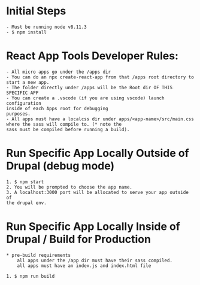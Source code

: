 # Initial Steps
    - Must be running node v8.11.3
    - $ npm install

# React App Tools Developer Rules:

    - All micro apps go under the /apps dir
    - You can do an npx create-react-app from that /apps root directory to 
    start a new app.
    - The folder directly under /apps will be the Root dir OF THIS SPECIFIC APP
    - You can create a .vscode (if you are using vscode) launch configuration
    inside of each Apps root for debugging 
    purposes.
    - All apps must have a localcss dir under apps/<app-name>/src/main.css 
    where the sass will compile to. (* note the 
    sass must be compiled before running a build).

# Run Specific App Locally Outside of Drupal (debug mode)

    1. $ npm start
    2. You will be prompted to choose the app name.
    3. A localhost:3000 port will be allocated to serve your app outside of 
    the drupal env.

# Run Specific App Locally Inside of Drupal / Build for Production

    * pre-build requirements
        all apps under the /app dir must have their sass compiled.
        all apps must have an index.js and index.html file

    1. $ npm run build
